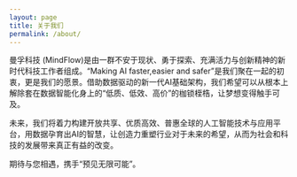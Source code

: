 ```yaml
---
layout: page
title: 关于我们
permalink: /about/
---
```


曼孚科技 (MindFlow)是由一群不安于现状、勇于探索、充满活力与创新精神的新时代科技工作者组成。“Making AI faster,easier and safer”是我们聚在一起的初衷，更是我们的愿景。借助数据驱动的新一代AI基础架构，我们希望可以从根本上解除套在数据智能化身上的“低质、低效、高价”的枷锁桎梏，让梦想变得触手可及。



未来，我们将着力构建开放共享、优质高效、普惠全球的人工智能技术与应用平台，用数据孕育出AI的智慧，让创造力重塑行业对于未来的希望，从而为社会和科技的发展带来真正有益的改变。



期待与您相遇，携手“预见无限可能”。